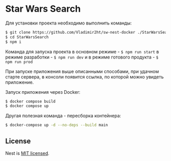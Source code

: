 <h1>Star Wars Search</h1>

Для установки проекта необходимо выполнить команды:

```bash
$ git clone https://github.com/Vladimir2ht/sw-nest-docker ./StarWarsSearch
$ cd StarWarsSearch
$ npm i
```

Команда для запуска проекта в основном режиме - ``$ npm run start``
в режиме разработки - ``$ npm run dev``
и в режиме готового продукта - ``$ npm run prod``

При запуске приложения выше описанными способами, при удачном старте сервера, в консоли появится ссылка, по которой можно увидеть приложение.

Запуск приложения через Docker:
```bash
$ docker compose build
$ docker compose up
```

Другая полезная команда - пересборка контейнера:
```bash
$ docker-compose up -d --no-deps --build main
```

## License

Nest is [MIT licensed](LICENSE).
